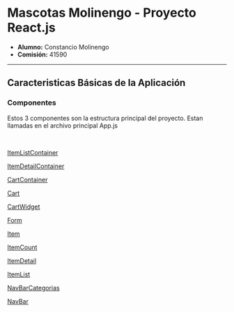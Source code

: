 <h1> Mascotas Molinengo - Proyecto React.js </h2>

<ul>
    <li><strong>Alumno:</strong> Constancio Molinengo</li>
    <li><strong>Comisión:</strong> 41590</li>
</ul>

<hr/>

<h2>Caracteristicas Básicas de la Aplicación</h2>
<h3>Componentes</h3>
<p>Estos 3 componentes son la estructura principal del proyecto. Estan llamadas en el archivo principal App.js</p>
<br/>
<p><ins>ItemListContainer</ins></p>
<p><ins>ItemDetailContainer</ins></p>
<p><ins>CartContainer</ins></p>

<p><ins>Cart</ins></p>

<p><ins>CartWidget</ins></p>

<p><ins>Form</ins></p>

<p><ins>Item</ins></p>

<p><ins>ItemCount</ins></p>

<p><ins>ItemDetail</ins></p>

<p><ins>ItemList</ins></p>

<p><ins>NavBarCategorias</ins></p>

<p><ins>NavBar</ins></p>
